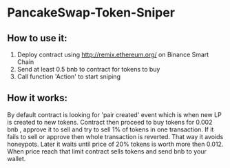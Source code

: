 # PancakeSwap-Token-Sniper

## How to use it:
1. Deploy contract using http://remix.ethereum.org/ on Binance Smart Chain
2. Send at least 0.5 bnb to contract for tokens to buy
3. Call function 'Action' to start sniping

## How it works:
By default contract is looking for 'pair created' event which is when new LP is created to new tokens.
Contract then proceed to buy tokens for 0.002 bnb , approve it to sell and try to sell 1% of tokens in one transaction. If it fails to sell or approve then whole transaction is reverted. That way it avoids honeypots.
Later it waits until price of 20% tokens is worth more then 0.012. When price reach that limit contract sells tokens and send bnb to your wallet.


